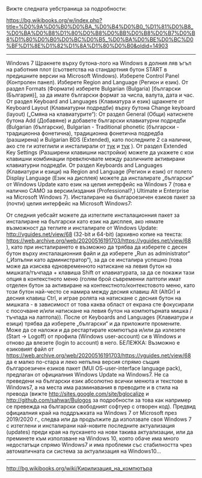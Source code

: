
Вижте следната уебстраница за подробности:

https://bg.wikibooks.org/w/index.php?title=%D0%9A%D0%B0%D0%BA_%D0%B4%D0%B0_%D1%81%D0%B8_%D0%BA%D0%B8%D1%80%D0%B8%D0%BB%D0%B8%D0%B7%D0%B8%D1%80%D0%B0%D0%BC%D0%B5_%D0%BA%D0%BE%D0%BC%D0%BF%D1%8E%D1%82%D1%8A%D1%80%D0%B0&oldid=14903

------

Windows 7
Щракнете върху бутона-лого на Windows в долния ляв ъгъл на работния плот (съответства на стандартния бутон START в предишните версии на Microsoft Windows).
Изберете Control Panel (Контролен панел).
Изберете Region and Language (Регион и език).
От раздел Formats (Формати) изберете Bulgarian (Bulgaria) \[български (България)\], за да имате български формат за числа, валута, дата и час.
От раздел Keyboard and Languages (Клавиатура и език) щракнете от Keyboard Layout (Клавиатурни подредби) върху бутона Change keyboard (layout) („Смяна на клавиатурите“):
От раздел General (Общи) натиснете бутона Add (Добавяне) и добавете български клавиатурни подредби (Bulgarian (български), Bulgarian - Traditional phonetic (български - традиционна фонетична), традиционна фонетична подредба (разширена) и Bulgarian BDS (Extended), като последните 2 са налични, ако сте ги изтеглили и инсталирали от [тук](https://sites.google.com/site/bglocalize/windows/keyboard_layouts/bg_bds_ex.zip?attredirects=0&d=1) и [тук](https://sites.google.com/site/bglocalize/windows/keyboard_layouts/bg_phon_ex.zip?attredirects=0&d=1) ).
От раздел Extended Key Settings (Разширени клавишни настройки) можете да укажете с кои клавишни комбинации превключвате между различните активирани клавиатурни подредби.
От раздел Keyboards and Languages (Клавиатури и езици) на Region and Language (Регион и език) от полето Display Language (Език на дисплея) можете да инсталирате „български“ от Windows Update като език на целия интерфейс на Windows 7 (това е налично САМО за версии/издания (Professional?,) Ultimate и Enterprise на Microsoft Windows 7).
Инсталиране на българоезичен езиков пакет за (почти) целия интерфейс на Microsoft Windows7:

От следния уебсайт можете да изтеглите инсталационния пакет за инсталиране на български като език на дисплея, ако нямате възможност да теглите и инсталирате от Windows Update: http://vguides.net/view/68 (32-bit и 64-bit) (архивно копие на текста: https://web.archive.org/web/20200516191703/https://vguides.net/view/68 ), като при инсталирането е възможно да трябва да изберете с десен бутон върху инсталационния файл и да изберете „Run as administrator“ („Изпълни като администратор“), за да се инсталира успешно (това може да изисква едновременното натискане на левия бутон на мишката/тъчпада + клавиша Shift от клавиатурата, за да се покажи тази опция в контекстното меню (голям брой съвременни лаптопи имат отделен бутон за активиране на контекстното/контекстовото меню, като този бутон най-често се намира между десния клавиш Alt (AltGr) и десния клавиш Ctrl, и играе ролята на натискане с десния бутон на мишката - в зависимост от това каква област от екрана сте фокусирали с посочване и/или натискане на левия бутон на компютърната мишка / тъчпада на лаптопа)). После от Keyboards and Languages (Клавиатури и езици) трябва да изберете „български“ и да приложите промените. Може да се наложи и да рестартирате компютъра и/или да излезете (Start -> Logoff) от профила (Windows user-account) си в Windows и отново да влезете (login to account) в него. БЕЛЕЖКА: Възможно е езиковият файл от https://web.archive.org/web/20200516191703/https://vguides.net/view/68 да е малко по-стара и леко непълна версия спрямо същия българоезичен езиков пакет (MUI OS-user-interface language pack), предлаган от официалния Windows Update на Windows7. Не са преведени на български език абсолютно всички менюта и текстове в Windows7, а на места има разминавания в преводите и в стила на превода (вижте http://sites.google.com/site/bglocalize и http://github.com/sahwar/Bulogos за подробности за това как например се превежда на български свободният софтуер с отворен код). Предвид официалния край на поддръжката на Windows 7 от Microsoft през 2019/2020 г., следва или да продължите да използвате своя Windows 7 с изтеглени и инсталирани най-новите последните актуализация (updates) преди края на пускането на нови такива актуализации, или да преминете към използване на Windows 10, която обаче има много недостатъци спрямо Windows7 и има проблеми със стабилността чрез автоматичната си система за актуализация на Windows10...

------

http://bg.wikibooks.org/wiki/Кирилизация_на_компютъра

